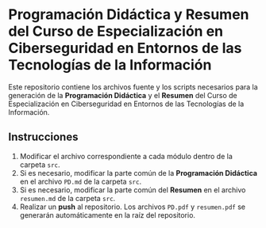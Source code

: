 # Programación Didáctica y Resumen del Curso de Especialización en Ciberseguridad en Entornos de las Tecnologías de la Información

Este repositorio contiene los archivos fuente y los scripts necesarios para la generación de la **Programación Didáctica** y el **Resumen** del Curso de Especialización en Ciberseguridad en Entornos de las Tecnologías de la Información.

## Instrucciones

1. Modificar el archivo correspondiente a cada módulo dentro de la carpeta `src`.
2. Si es necesario, modificar la parte común de la **Programación Didáctica** en el archivo `PD.md` de la carpeta `src`.
3. Si es necesario, modificar la parte común del **Resumen** en el archivo `resumen.md` de la carpeta `src`.
4. Realizar un **push** al repositorio. Los archivos `PD.pdf` y `resumen.pdf` se generarán automáticamente en la raíz del repositorio.
